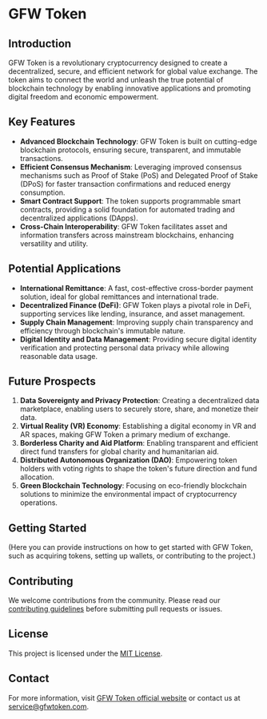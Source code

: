 # GFW Token

## Introduction

GFW Token is a revolutionary cryptocurrency designed to create a decentralized, secure, and efficient network for global value exchange. The token aims to connect the world and unleash the true potential of blockchain technology by enabling innovative applications and promoting digital freedom and economic empowerment.

## Key Features

- **Advanced Blockchain Technology**: GFW Token is built on cutting-edge blockchain protocols, ensuring secure, transparent, and immutable transactions.
- **Efficient Consensus Mechanism**: Leveraging improved consensus mechanisms such as Proof of Stake (PoS) and Delegated Proof of Stake (DPoS) for faster transaction confirmations and reduced energy consumption.
- **Smart Contract Support**: The token supports programmable smart contracts, providing a solid foundation for automated trading and decentralized applications (DApps).
- **Cross-Chain Interoperability**: GFW Token facilitates asset and information transfers across mainstream blockchains, enhancing versatility and utility.

## Potential Applications

- **International Remittance**: A fast, cost-effective cross-border payment solution, ideal for global remittances and international trade.
- **Decentralized Finance (DeFi)**: GFW Token plays a pivotal role in DeFi, supporting services like lending, insurance, and asset management.
- **Supply Chain Management**: Improving supply chain transparency and efficiency through blockchain's immutable nature.
- **Digital Identity and Data Management**: Providing secure digital identity verification and protecting personal data privacy while allowing reasonable data usage.

## Future Prospects

1. **Data Sovereignty and Privacy Protection**: Creating a decentralized data marketplace, enabling users to securely store, share, and monetize their data.
2. **Virtual Reality (VR) Economy**: Establishing a digital economy in VR and AR spaces, making GFW Token a primary medium of exchange.
3. **Borderless Charity and Aid Platform**: Enabling transparent and efficient direct fund transfers for global charity and humanitarian aid.
4. **Distributed Autonomous Organization (DAO)**: Empowering token holders with voting rights to shape the token's future direction and fund allocation.
5. **Green Blockchain Technology**: Focusing on eco-friendly blockchain solutions to minimize the environmental impact of cryptocurrency operations.

## Getting Started

(Here you can provide instructions on how to get started with GFW Token, such as acquiring tokens, setting up wallets, or contributing to the project.)

## Contributing

We welcome contributions from the community. Please read our [contributing guidelines](LINK_TO_CONTRIBUTING_GUIDELINES) before submitting pull requests or issues.

## License

This project is licensed under the [MIT License](LICENSE).

## Contact

For more information, visit [GFW Token official website](https://gfwtoken.com) or contact us at [service@gfwtoken.com](mailto:service@gfwtoken.com).

